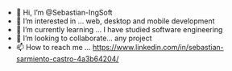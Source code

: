 - 👋 Hi, I’m @Sebastian-IngSoft
- 👀 I’m interested in ... web, desktop and mobile development
- 🌱 I’m currently learning ... I have studied software engineering
- 💞️ I’m looking to collaborate... any project
- 📫 How to reach me ... https://www.linkedin.com/in/sebastian-sarmiento-castro-4a3b64204/

<!---
Sebastian-IngSoft/Sebastian-IngSoft is a ✨ special ✨ repository because its `README.md` (this file) appears on your GitHub profile.
You can click the Preview link to take a look at your changes.
--->
